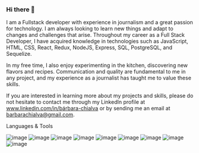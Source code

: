 ### Hi there 👋

I am a Fullstack developer with experience in journalism and a great passion for technology. I am always looking to learn new things and adapt to changes and challenges that arise. Throughout my career as a Full Stack Developer, I have acquired knowledge in technologies such as JavaScript, HTML, CSS, React, Redux, NodeJS, Express, SQL, PostgreSQL, and Sequelize.

In my free time, I also enjoy experimenting in the kitchen, discovering new flavors and recipes. Communication and quality are fundamental to me in any project, and my experience as a journalist has taught me to value these skills.

If you are interested in learning more about my projects and skills, please do not hesitate to contact me through my LinkedIn profile at www.linkedin.com/in/bárbara-chialva or by sending me an email at  barbarachialva@gmail.com.


Languages & Tools

![image](https://user-images.githubusercontent.com/95253936/234143039-4b7a28af-3e9a-40a4-a186-be7b8bb5a640.png) ![image](https://user-images.githubusercontent.com/95253936/234143074-cd468467-e7fb-4dd0-97e1-45b2d95f12c4.png) ![image](https://user-images.githubusercontent.com/95253936/234143097-03f1acb5-2160-4310-bce1-2e4b355e8287.png) ![image](https://user-images.githubusercontent.com/95253936/234143118-6c346630-6108-4b46-a28f-f7780125810d.png) ![image](https://user-images.githubusercontent.com/95253936/234143163-278ce0a6-1e5a-4f45-89bf-71d728e0e373.png) ![image](https://user-images.githubusercontent.com/95253936/234143193-ea309ec1-8fa2-49e3-8599-0a4f8845b68c.png) ![image](https://user-images.githubusercontent.com/95253936/234143222-ae3761b0-717c-4e1b-ae35-495b8132972f.png)
![image](https://user-images.githubusercontent.com/95253936/234143249-917d9dc4-ae3d-492c-b861-a94c66daf795.png) ![image](https://user-images.githubusercontent.com/95253936/234143303-09204c92-d4b2-4908-9b26-3d13739deff5.png)








